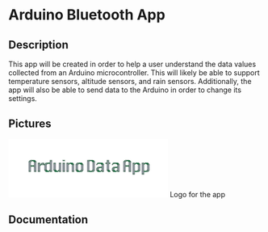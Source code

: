 # Arduino Bluetooth App

## Description
This app will be created in order to help a user understand the data values collected from an Arduino microcontroller. This will likely be able to support temperature sensors, altitude sensors, and rain sensors. 
Additionally, the app will also be able to send data to the Arduino in order to change its settings. 


## Pictures

![alt text][logo]
Logo for the app

[logo]: https://github.com/jchen312/ArduinoBluetoothApp/blob/master/images/Graphic.png

## Documentation

